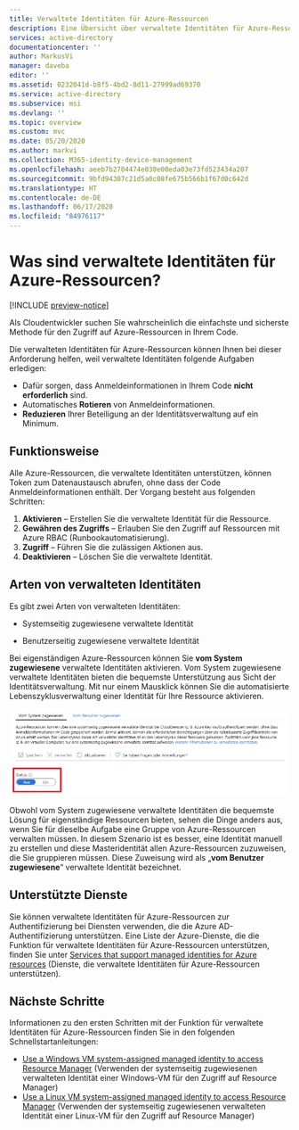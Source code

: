 ```yaml
---
title: Verwaltete Identitäten für Azure-Ressourcen
description: Eine Übersicht über verwaltete Identitäten für Azure-Ressourcen.
services: active-directory
documentationcenter: ''
author: MarkusVi
manager: daveba
editor: ''
ms.assetid: 0232041d-b8f5-4bd2-8d11-27999ad69370
ms.service: active-directory
ms.subservice: msi
ms.devlang: ''
ms.topic: overview
ms.custom: mvc
ms.date: 05/20/2020
ms.author: markvi
ms.collection: M365-identity-device-management
ms.openlocfilehash: aeeb7b2704474e030e00eda03e73fd523434a207
ms.sourcegitcommit: 9bfd94307c21d5a0c08fe675b566b1f67d0c642d
ms.translationtype: HT
ms.contentlocale: de-DE
ms.lasthandoff: 06/17/2020
ms.locfileid: "84976117"
---
```

# <a name="what-are-managed-identities-for-azure-resources"></a>Was sind verwaltete Identitäten für Azure-Ressourcen?

[!INCLUDE [preview-notice](../../../includes/active-directory-msi-preview-notice.md)]

Als Cloudentwickler suchen Sie wahrscheinlich die einfachste und sicherste Methode für den Zugriff auf Azure-Ressourcen in Ihrem Code. 

Die verwalteten Identitäten für Azure-Ressourcen können Ihnen bei dieser Anforderung helfen, weil verwaltete Identitäten folgende Aufgaben erledigen:

- Dafür sorgen, dass Anmeldeinformationen in Ihrem Code **nicht erforderlich** sind.
- Automatisches **Rotieren** von Anmeldeinformationen.
- **Reduzieren** Ihrer Beteiligung an der Identitätsverwaltung auf ein Minimum.


## <a name="how-it-works"></a>Funktionsweise 

Alle Azure-Ressourcen, die verwaltete Identitäten unterstützen, können Token zum Datenaustausch abrufen, ohne dass der Code Anmeldeinformationen enthält. Der Vorgang besteht aus folgenden Schritten:

 
1.  **Aktivieren** – Erstellen Sie die verwaltete Identität für die Ressource.
2.  **Gewähren des Zugriffs** – Erlauben Sie den Zugriff auf Ressourcen mit Azure RBAC (Runbookautomatisierung).
3.  **Zugriff** – Führen Sie die zulässigen Aktionen aus.
4.  **Deaktivieren** – Löschen Sie die verwaltete Identität. 

## <a name="managed-identity-types"></a>Arten von verwalteten Identitäten

Es gibt zwei Arten von verwalteten Identitäten:

- Systemseitig zugewiesene verwaltete Identität

- Benutzerseitig zugewiesene verwaltete Identität


Bei eigenständigen Azure-Ressourcen können Sie **vom System zugewiesene** verwaltete Identitäten aktivieren. Vom System zugewiesene verwaltete Identitäten bieten die bequemste Unterstützung aus Sicht der Identitätsverwaltung. Mit nur einem Mausklick können Sie die automatisierte Lebenszyklusverwaltung einer Identität für Ihre Ressource aktivieren.   

 ![Systemseitig zugewiesene verwaltete Identität](./media/overview/system-assigned.png)  

Obwohl vom System zugewiesene verwaltete Identitäten die bequemste Lösung für eigenständige Ressourcen bieten, sehen die Dinge anders aus, wenn Sie für dieselbe Aufgabe eine Gruppe von Azure-Ressourcen verwalten müssen. In diesem Szenario ist es besser, eine Identität manuell zu erstellen und diese Masteridentität allen Azure-Ressourcen zuzuweisen, die Sie gruppieren müssen. Diese Zuweisung wird als „**vom Benutzer zugewiesene**“ verwaltete Identität bezeichnet. 
  

## <a name="supported-services"></a>Unterstützte Dienste

Sie können verwaltete Identitäten für Azure-Ressourcen zur Authentifizierung bei Diensten verwenden, die die Azure AD-Authentifizierung unterstützen. Eine Liste der Azure-Dienste, die die Funktion für verwaltete Identitäten für Azure-Ressourcen unterstützen, finden Sie unter [Services that support managed identities for Azure resources](services-support-msi.md) (Dienste, die verwaltete Identitäten für Azure-Ressourcen unterstützen).


## <a name="next-steps"></a>Nächste Schritte

Informationen zu den ersten Schritten mit der Funktion für verwaltete Identitäten für Azure-Ressourcen finden Sie in den folgenden Schnellstartanleitungen:

* [Use a Windows VM system-assigned managed identity to access Resource Manager](tutorial-windows-vm-access-arm.md) (Verwenden der systemseitig zugewiesenen verwalteten Identität einer Windows-VM für den Zugriff auf Resource Manager)
* [Use a Linux VM system-assigned managed identity to access Resource Manager](tutorial-linux-vm-access-arm.md) (Verwenden der systemseitig zugewiesenen verwalteten Identität einer Linux-VM für den Zugriff auf Resource Manager)
